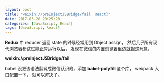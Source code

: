 ```yaml
---
layout: post
title: "weixin://preInjectJSBridge/fail [React]"
date: 2017-03-28 23:25:20
categories: [JavaScript, React]
tags: [JavaScript, React]
---
```

<!--more-->


**Redux** 中 reducer 返回 state 的时候经常用到 Object.assign， 然后几乎所有现代浏览器都试过能正常运行以后， 发现在微信的内置浏览器里边就报这玩意，

**weixin://preInjectJSBridge/fail**

babel 没把该语法翻译成微信认识的，添加 **babel-polyfill** 这个库， webpack 入口配置一下， 就可以解决了。

